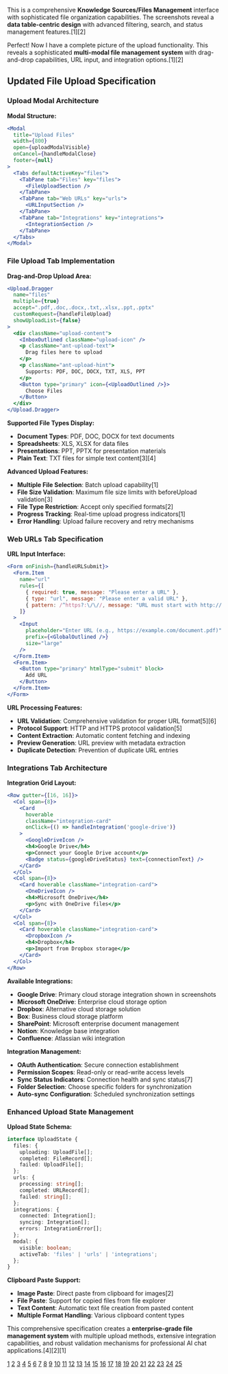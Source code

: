 This is a comprehensive **Knowledge Sources/Files Management** interface with sophisticated file organization capabilities. The screenshots reveal a **data table-centric design** with advanced filtering, search, and status management features.[1][2]

Perfect! Now I have a complete picture of the upload functionality. This reveals a sophisticated **multi-modal file management system** with drag-and-drop capabilities, URL input, and integration options.[1][2]

## **Updated File Upload Specification**

### **Upload Modal Architecture**

**Modal Structure:**
```jsx
<Modal
  title="Upload Files"
  width={800}
  open={uploadModalVisible}
  onCancel={handleModalClose}
  footer={null}
>
  <Tabs defaultActiveKey="files">
    <TabPane tab="Files" key="files">
      <FileUploadSection />
    </TabPane>
    <TabPane tab="Web URLs" key="urls">
      <URLInputSection />
    </TabPane>
    <TabPane tab="Integrations" key="integrations">
      <IntegrationSection />
    </TabPane>
  </Tabs>
</Modal>
```

### **File Upload Tab Implementation**

**Drag-and-Drop Upload Area:**
```jsx
<Upload.Dragger
  name="files"
  multiple={true}
  accept=".pdf,.doc,.docx,.txt,.xlsx,.ppt,.pptx"
  customRequest={handleFileUpload}
  showUploadList={false}
>
  <div className="upload-content">
    <InboxOutlined className="upload-icon" />
    <p className="ant-upload-text">
      Drag files here to upload
    </p>
    <p className="ant-upload-hint">
      Supports: PDF, DOC, DOCX, TXT, XLS, PPT
    </p>
    <Button type="primary" icon={<UploadOutlined />}>
      Choose Files
    </Button>
  </div>
</Upload.Dragger>
```

**Supported File Types Display:**
- **Document Types**: PDF, DOC, DOCX for text documents
- **Spreadsheets**: XLS, XLSX for data files  
- **Presentations**: PPT, PPTX for presentation materials
- **Plain Text**: TXT files for simple text content[3][4]

**Advanced Upload Features:**
- **Multiple File Selection**: Batch upload capability[1]
- **File Size Validation**: Maximum file size limits with beforeUpload validation[3]
- **File Type Restriction**: Accept only specified formats[2]
- **Progress Tracking**: Real-time upload progress indicators[1]
- **Error Handling**: Upload failure recovery and retry mechanisms

### **Web URLs Tab Specification**

**URL Input Interface:**
```jsx
<Form onFinish={handleURLSubmit}>
  <Form.Item
    name="url"
    rules={[
      { required: true, message: "Please enter a URL" },
      { type: "url", message: "Please enter a valid URL" },
      { pattern: /^https?:\/\//, message: "URL must start with http:// or https://" }
    ]}
  >
    <Input
      placeholder="Enter URL (e.g., https://example.com/document.pdf)"
      prefix={<GlobalOutlined />}
      size="large"
    />
  </Form.Item>
  <Form.Item>
    <Button type="primary" htmlType="submit" block>
      Add URL
    </Button>
  </Form.Item>
</Form>
```

**URL Processing Features:**
- **URL Validation**: Comprehensive validation for proper URL format[5][6]
- **Protocol Support**: HTTP and HTTPS protocol validation[5]
- **Content Extraction**: Automatic content fetching and indexing
- **Preview Generation**: URL preview with metadata extraction
- **Duplicate Detection**: Prevention of duplicate URL entries

### **Integrations Tab Architecture**

**Integration Grid Layout:**
```jsx
<Row gutter={[16, 16]}>
  <Col span={8}>
    <Card 
      hoverable
      className="integration-card"
      onClick={() => handleIntegration('google-drive')}
    >
      <GoogleDriveIcon />
      <h4>Google Drive</h4>
      <p>Connect your Google Drive account</p>
      <Badge status={googleDriveStatus} text={connectionText} />
    </Card>
  </Col>
  <Col span={8}>
    <Card hoverable className="integration-card">
      <OneDriveIcon />
      <h4>Microsoft OneDrive</h4>
      <p>Sync with OneDrive files</p>
    </Card>
  </Col>
  <Col span={8}>
    <Card hoverable className="integration-card">
      <DropboxIcon />
      <h4>Dropbox</h4>
      <p>Import from Dropbox storage</p>
    </Card>
  </Col>
</Row>
```

**Available Integrations:**
- **Google Drive**: Primary cloud storage integration shown in screenshots
- **Microsoft OneDrive**: Enterprise cloud storage option
- **Dropbox**: Alternative cloud storage solution
- **Box**: Business cloud storage platform
- **SharePoint**: Microsoft enterprise document management
- **Notion**: Knowledge base integration
- **Confluence**: Atlassian wiki integration

**Integration Management:**
- **OAuth Authentication**: Secure connection establishment
- **Permission Scopes**: Read-only or read-write access levels
- **Sync Status Indicators**: Connection health and sync status[7]
- **Folder Selection**: Choose specific folders for synchronization
- **Auto-sync Configuration**: Scheduled synchronization settings

### **Enhanced Upload State Management**

**Upload State Schema:**
```typescript
interface UploadState {
  files: {
    uploading: UploadFile[];
    completed: FileRecord[];
    failed: UploadFile[];
  };
  urls: {
    processing: string[];
    completed: URLRecord[];
    failed: string[];
  };
  integrations: {
    connected: Integration[];
    syncing: Integration[];
    errors: IntegrationError[];
  };
  modal: {
    visible: boolean;
    activeTab: 'files' | 'urls' | 'integrations';
  };
}
```

**Clipboard Paste Support:**
- **Image Paste**: Direct paste from clipboard for images[2]
- **File Paste**: Support for copied files from file explorer
- **Text Content**: Automatic text file creation from pasted content
- **Multiple Format Handling**: Various clipboard content types

This comprehensive specification creates a **enterprise-grade file management system** with multiple upload methods, extensive integration capabilities, and robust validation mechanisms for professional AI chat applications.[4][2][1]

[1](https://ant.design/components/upload/)
[2](https://reunico.com/en/blog/ant-design-upload-custom-interface/)
[3](https://www.youtube.com/watch?v=WwYcXR99j_4)
[4](https://www.geeksforgeeks.org/reactjs/reactjs-ui-ant-design-upload-component/)
[5](https://stackoverflow.com/questions/57073932/how-validate-a-url-in-ant-design-using-getfiledecoder)
[6](https://codesandbox.io/s/antd-react-url-input-https-validation-c1zgo)
[7](https://ant.design/components/badge/)
[8](https://ppl-ai-file-upload.s3.amazonaws.com/web/direct-files/attachments/images/82515454/1234bd42-6413-4e2c-afee-1a4d41ea7c26/Screenshot-2025-09-13-at-17.32.49.jpg)
[9](https://ppl-ai-file-upload.s3.amazonaws.com/web/direct-files/attachments/images/82515454/6a1f0f05-4f9d-437f-8cb1-5ae735dc7ae1/Screenshot-2025-09-13-at-17.33.47.jpg)
[10](https://ppl-ai-file-upload.s3.amazonaws.com/web/direct-files/attachments/images/82515454/4ab2072f-fdfc-427a-9f43-d9f8bbcf242b/Screenshot-2025-09-13-at-17.43.28.jpg?AWSAccessKeyId=ASIA2F3EMEYE6H76EDAX&Signature=WE0U0e60rfgZ0SNZpdcxTHOvh88%3D&x-amz-security-token=IQoJb3JpZ2luX2VjEMz%2F%2F%2F%2F%2F%2F%2F%2F%2F%2FwEaCXVzLWVhc3QtMSJIMEYCIQDM9SoZOaHXUUHp6L79WAAS1fC9Cw7HOVZimxuOvQfOeQIhAPrBYsQBUx86t41nqAqIPoUb0RRvs1cBLEnqqLG3TmWGKvEECEUQARoMNjk5NzUzMzA5NzA1IgzAwd8ZKZ8oOORVDZMqzgRpdLib0stYtPNDM6gbswYLqRxBIJBzWd7QiSOHJLwiwGtW1ex6GKUQ0UCG60dtEKJ3ck1gqEZ9nPD8igUgzZlQv8kXQDjohPOPxvgyKnaa6%2B4ONbjP15sYyQMhUfgjUianx1IY8hj53c%2FZ82WA3QPVcCJRYqfceKeyb%2FxkfZYuxTpLguHaOkNfuWiyBWKgfhqpt6qVUVCiJpO1tZdFiSpoOScf7JvSnWB1Sja5HOeMGG9wbvwdQ1Ghn3VJ%2Bzf0m3x1Y6iIHsdwXngQGSZI%2FW7yTVeScexIBIR%2FTEiPMNjuSdgdcY39up%2F1m5xRHWLBbnLYJY78BdhY4Zmasys%2BbEY%2FfI0RAWsarjSdXdvy4%2FMMa5aiROvpl9%2BMMuTmOnsPz8IPpgmn%2BvvbEdIBcn7VD1ECF8333ySewsqy%2FDGGsZaEXXib7lnyfiXfjLqz%2FlRfpgXCtU2VAblFIjxMmhHrBL1L%2BUjMOSsdE%2F6Rj2qqiTe5ARxArsxKk0wUcaK%2FB0R7cyNZZpy8OXeVOpWyYMRBvfd2qFrt0tLCbyr8pcNXQQtMA%2FDO3iP5BF1bIaug%2B8mzQfWqNtBNEU4DlDeypyugEzi9%2Bfzc0zlJgPtZVpf%2Bco4uPOLt7DXgND0V0fw5OoxiWTu0WmBBD%2F5I6B2O4FCi1QWs17hc3WjMWUHd3Zrpk1BhYbott%2Frwl563xpHb%2BxAuYLPOsBzwFgNntnqkxcrBpCwxx39vYYyvOXwwXF8qo4E4fmP8GRaVGDHwtrYkpqKd1f4P8j5dv9Ph72j44T4JMzDLuZXGBjqZAdED9nbL7SyG1%2B8QiotRpl83ODSXLtOdbGr7995EN5mcx1I8O8U0RsfSTDuF2DtmrwPav54T4Z21UV%2FXNfW0ob0Gyc%2FMJdEeqOsk7yk830rgnNkC7XgF%2FV%2FJgVbySWH7I%2BOW%2FOH4AwA6mTXLVnttZxNK9JooVVyNaIvyuZqV2AgKks43golcP1IsfPZSm2F7wB0l54nkgPZ5rg%3D%3D&Expires=1757766372)
[11](https://ppl-ai-file-upload.s3.amazonaws.com/web/direct-files/attachments/images/82515454/54fa052d-919a-4803-8e2e-5b5575c1b3cb/Screenshot-2025-09-13-at-17.43.08.jpg?AWSAccessKeyId=ASIA2F3EMEYE6H76EDAX&Signature=JqadjaY74hSfVNOhFjT0y4I6pVY%3D&x-amz-security-token=IQoJb3JpZ2luX2VjEMz%2F%2F%2F%2F%2F%2F%2F%2F%2F%2FwEaCXVzLWVhc3QtMSJIMEYCIQDM9SoZOaHXUUHp6L79WAAS1fC9Cw7HOVZimxuOvQfOeQIhAPrBYsQBUx86t41nqAqIPoUb0RRvs1cBLEnqqLG3TmWGKvEECEUQARoMNjk5NzUzMzA5NzA1IgzAwd8ZKZ8oOORVDZMqzgRpdLib0stYtPNDM6gbswYLqRxBIJBzWd7QiSOHJLwiwGtW1ex6GKUQ0UCG60dtEKJ3ck1gqEZ9nPD8igUgzZlQv8kXQDjohPOPxvgyKnaa6%2B4ONbjP15sYyQMhUfgjUianx1IY8hj53c%2FZ82WA3QPVcCJRYqfceKeyb%2FxkfZYuxTpLguHaOkNfuWiyBWKgfhqpt6qVUVCiJpO1tZdFiSpoOScf7JvSnWB1Sja5HOeMGG9wbvwdQ1Ghn3VJ%2Bzf0m3x1Y6iIHsdwXngQGSZI%2FW7yTVeScexIBIR%2FTEiPMNjuSdgdcY39up%2F1m5xRHWLBbnLYJY78BdhY4Zmasys%2BbEY%2FfI0RAWsarjSdXdvy4%2FMMa5aiROvpl9%2BMMuTmOnsPz8IPpgmn%2BvvbEdIBcn7VD1ECF8333ySewsqy%2FDGGsZaEXXib7lnyfiXfjLqz%2FlRfpgXCtU2VAblFIjxMmhHrBL1L%2BUjMOSsdE%2F6Rj2qqiTe5ARxArsxKk0wUcaK%2FB0R7cyNZZpy8OXeVOpWyYMRBvfd2qFrt0tLCbyr8pcNXQQtMA%2FDO3iP5BF1bIaug%2B8mzQfWqNtBNEU4DlDeypyugEzi9%2Bfzc0zlJgPtZVpf%2Bco4uPOLt7DXgND0V0fw5OoxiWTu0WmBBD%2F5I6B2O4FCi1QWs17hc3WjMWUHd3Zrpk1BhYbott%2Frwl563xpHb%2BxAuYLPOsBzwFgNntnqkxcrBpCwxx39vYYyvOXwwXF8qo4E4fmP8GRaVGDHwtrYkpqKd1f4P8j5dv9Ph72j44T4JMzDLuZXGBjqZAdED9nbL7SyG1%2B8QiotRpl83ODSXLtOdbGr7995EN5mcx1I8O8U0RsfSTDuF2DtmrwPav54T4Z21UV%2FXNfW0ob0Gyc%2FMJdEeqOsk7yk830rgnNkC7XgF%2FV%2FJgVbySWH7I%2BOW%2FOH4AwA6mTXLVnttZxNK9JooVVyNaIvyuZqV2AgKks43golcP1IsfPZSm2F7wB0l54nkgPZ5rg%3D%3D&Expires=1757766372)
[12](https://stackoverflow.com/questions/70782042/ant-design-file-upload-drag-and-drop-not-working-properly)
[13](https://antdv.com/components/upload)
[14](https://blog.filestack.com/react-file-upload-tutorial-filestack/)
[15](https://codesandbox.io/s/file-upload-modal-box-react-p4bcib)
[16](https://www.youtube.com/watch?v=ajp8hmAKEhM)
[17](https://antblazor.com/en-US/components/upload)
[18](https://mui.com/material-ui/react-modal/)
[19](https://ant.design/components/input/)
[20](https://gary-shen.github.io/ant-design/components/upload/)
[21](https://stackoverflow.com/questions/61690969/unable-to-show-a-popup-of-choose-file-while-clicking-on-upload-file-in-reactjs)
[22](https://ant.design/components/form/)
[23](https://github.com/ant-design/ant-design/issues/16463)
[24](https://blog.logrocket.com/creating-reusable-pop-up-modal-react/)
[25](https://www.antforfigma.com/components/upload)